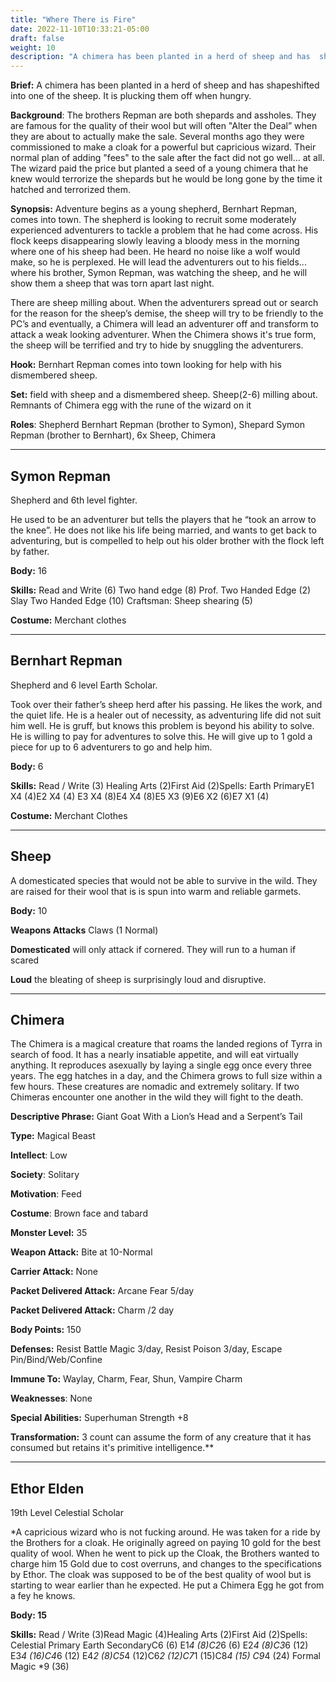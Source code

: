 ```yaml
---
title: "Where There is Fire"
date: 2022-11-10T10:33:21-05:00
draft: false
weight: 10
description: "A chimera has been planted in a herd of sheep and has  shapeshifted into one of the sheep. It is plucking them off when hungry. "
---
```


**Brief:**  A chimera has been planted in a herd of sheep and has  shapeshifted into one of the sheep. It is plucking them off when hungry. 

**Background**: The brothers Repman are both shepards and assholes. They are famous for the quality of their wool but will often "Alter the Deal” when they are about to actually make the sale. Several months ago they were commissioned to make a cloak for a powerful but capricious wizard. Their normal plan of adding "fees" to the sale after the fact did not go well... at all. The wizard paid the price but planted a seed of a young chimera that he knew would terrorize the shepards but he would be long gone by the time it hatched and terrorized them.

**Synopsis:** Adventure begins as a young shepherd, Bernhart Repman, comes into town. The shepherd is looking to recruit some moderately experienced adventurers to tackle a problem that he had come across. His flock keeps disappearing slowly leaving a bloody mess in the morning where one of his sheep had been. He heard no noise like a wolf would make, so he is perplexed. He will lead the adventurers out to his fields... where his brother, Symon Repman, was watching the sheep, and he will show them a sheep that was torn apart last night. 

There are sheep milling about. When the adventurers spread out or search for the reason for the sheep’s demise, the sheep will try to be friendly to the PC’s and eventually, a Chimera will lead an adventurer off and transform to attack a weak looking adventurer. When the Chimera shows it's true form, the sheep will be terrified and try to hide by snuggling the adventurers.

**Hook:**  Bernhart Repman comes into town looking for help with his dismembered sheep.

**Set:**  field with sheep and a dismembered sheep. Sheep(2-6) milling about. Remnants of Chimera egg with the rune of the wizard on it

**Roles**: Shepherd Bernhart Repman (brother to Symon), Shepard Symon Repman (brother to Bernhart), 6x Sheep, Chimera 

***

## Symon Repman

Shepherd and 6th level fighter. 

He used to be an adventurer but tells the players that he “took an arrow to the knee”. He does not like his life being married, and wants to get back to adventuring, but is compelled to help out his older brother with the flock left by father. 

**Body:** 16

**Skills:** Read and Write (6) Two hand edge (8) Prof. Two Handed Edge (2) Slay Two Handed Edge (10) Craftsman: Sheep shearing (5)

**Costume:** Merchant clothes

***

## Bernhart Repman

Shepherd and 6 level Earth Scholar. 

Took over their father’s sheep herd after his passing. He likes the work, and the quiet life. He is a healer out of necessity, as adventuring life did not suit him well. He is gruff, but knows this problem is beyond his ability to solve. He is willing to pay for adventures to solve this. He will give up to 1 gold a piece for up to 6 adventurers to go and help him.

**Body:** 6

**Skills:** Read / Write (3) Healing Arts (2)First Aid (2)Spells: Earth PrimaryE1 X4	(4)E2 X4	(4) E3 X4	(8)E4 X4	(8)E5 X3	(9)E6 X2	(6)E7 X1	(4)

**Costume:** Merchant Clothes

***

## Sheep

A domesticated species that would not be able to survive in the wild. They are raised for their wool that is is spun into warm and reliable garmets. 

**Body:** 10 

**Weapons Attacks** Claws (1 Normal) 

**Domesticated** will only attack if cornered. They will run to a human if scared

**Loud** the bleating of sheep is surprisingly loud and disruptive. 

***

## Chimera

The Chimera is a magical creature that roams the landed regions of Tyrra in search of food. It has a nearly insatiable appetite, and will eat virtually anything. It reproduces asexually by laying a single egg once every three years. The egg hatches in a day, and the Chimera grows to full size within a few hours. These creatures are nomadic and extremely solitary. If two Chimeras encounter one another in the wild they will fight to the death.

**Descriptive Phrase:**  Giant Goat With a Lion’s Head and a Serpent’s Tail

**Type:** Magical Beast

**Intellect**: Low

**Society**: Solitary

**Motivation**: Feed

**Costume**: Brown face and tabard

**Monster Level:** 35

**Weapon Attack:** Bite at 10-Normal

**Carrier Attack:** None

**Packet Delivered Attack:** Arcane Fear 5/day

**Packet Delivered Attack:** Charm /2 day

**Body Points:** 150

**Defenses:** Resist Battle Magic 3/day, Resist Poison 3/day, Escape Pin/Bind/Web/Confine

**Immune To:** Waylay, Charm, Fear, Shun, Vampire Charm

**Weaknesses**: None

**Special Abilities:** Superhuman Strength +8

**Transformation:** 3 count can assume the form of any creature that it has consumed but retains it's primitive intelligence.** 

***

## Ethor Elden

19th Level Celestial Scholar

*A capricious wizard who is not fucking around. He was taken for a ride by the Brothers for a cloak. He originally agreed on paying 10 gold for the best quality of wool. When he went to pick up the Cloak, the Brothers wanted to charge him 15 Gold due to cost overruns, and changes to the specifications by Ethor. The cloak was supposed to be of the best quality of wool but is starting to wear earlier than he expected. He put a Chimera Egg he got from a fey he knows.

**Body: 15** 

**Skills:** Read / Write (3)Read Magic (4)Healing Arts (2)First Aid (2)Spells: Celestial Primary	Earth SecondaryC6	(6)					E1*4	(8)C2*6	(6) 				E2*4	(8)C3*6	(12)					E3*4	(16)C4*6	(12)					E4*2	(8)C5*4	(12)C6*2	(12)C7*1	(15)C8*4	(15)	C9*4	(24)
Formal Magic *9 (36)
